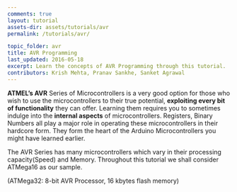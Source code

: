 ```yaml
---
comments: true
layout: tutorial
assets-dir: assets/tutorials/avr
permalink: /tutorials/avr/

topic_folder: avr
title: AVR Programming
last_updated: 2016-05-18
excerpt: Learn the concepts of AVR Programming through this tutorial.
contributors: Krish Mehta, Pranav Sankhe, Sanket Agrawal
---
```


**ATMEL’s AVR** Series of Microcontrollers is a very good option for
those who wish to use the microcontrollers to their true potential,
**exploiting every bit of functionality** they can offer. Learning them
requires you to sometimes indulge into the **internal aspects** of
microcontrollers. Registers, Binary Numbers all play a major role in
operating these microcontrollers in their hardcore form. They form the
heart of the Arduino Microcontrollers you might have learned earlier.

The AVR Series has many microcontrollers which vary in their processing
capacity(Speed) and Memory. Throughout this tutorial we shall consider
ATMega16 as our sample.

(ATMega32: 8-bit AVR Processor, 16 kbytes flash memory)
